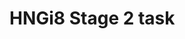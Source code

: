 HNGi8 Stage 2 task
==================================================================================



